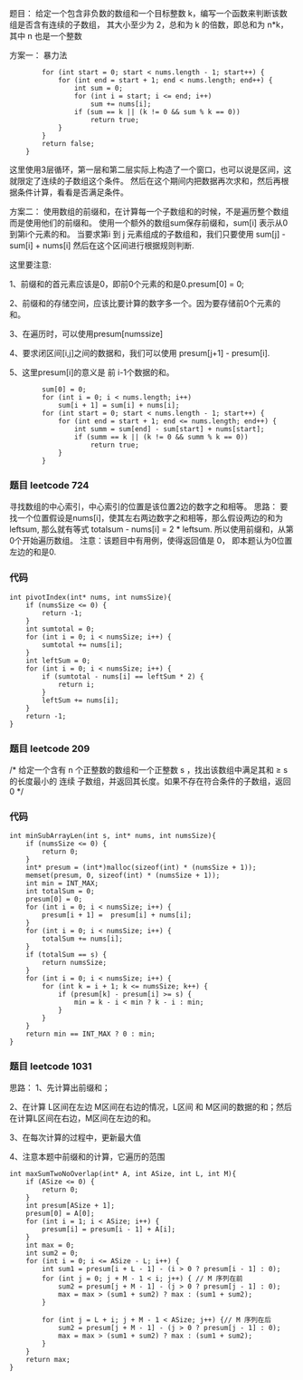 题目：
给定一个包含非负数的数组和一个目标整数 k，编写一个函数来判断该数组是否含有连续的子数组，
其大小至少为 2，总和为 k 的倍数，即总和为 n*k，其中 n 也是一个整数

方案一： 暴力法
```
        for (int start = 0; start < nums.length - 1; start++) {
            for (int end = start + 1; end < nums.length; end++) {
                int sum = 0;
                for (int i = start; i <= end; i++)
                    sum += nums[i];
                if (sum == k || (k != 0 && sum % k == 0))
                    return true;
            }
        }
        return false;
    }
```

这里使用3层循环，第一层和第二层实际上构造了一个窗口，也可以说是区间，这就限定了连续的子数组这个条件。
然后在这个期间内把数据再次求和，然后再根据条件计算，看看是否满足条件。

方案二：
使用数组的前缀和，在计算每一个子数组和的时候，不是遍历整个数组而是使用他们的前缀和。
使用一个额外的数组sum保存前缀和，sum[i] 表示从0到第i个元素的和。
当要求第i 到 j 元素组成的子数组和，我们只要使用 sum[j] - sum[i] + nums[i]
然后在这个区间进行根据规则判断.

这里要注意:

1、前缀和的首元素应该是0，即前0个元素的和是0.presum[0] = 0;

2、前缀和的存储空间，应该比要计算的数字多一个。因为要存储前0个元素的和。

3、在遍历时，可以使用presum[numssize]

4、要求闭区间[i,j]之间的数据和，我们可以使用 presum[j+1] - presum[i].

5、这里presum[i]的意义是 前 i-1个数据的和。

```
        sum[0] = 0;
        for (int i = 0; i < nums.length; i++)
            sum[i + 1] = sum[i] + nums[i];
        for (int start = 0; start < nums.length - 1; start++) {
            for (int end = start + 1; end <= nums.length; end++) {
                int summ = sum[end] - sum[start] + nums[start];
                if (summ == k || (k != 0 && summ % k == 0))
                    return true;
            }
        }
```
### 题目 leetcode 724
寻找数组的中心索引，中心索引的位置是该位置2边的数字之和相等。
思路：
要找一个位置假设是nums[i]，使其左右两边数字之和相等，那么假设两边的和为 leftsum, 那么就有等式 totalsum - nums[i] = 2 * leftsum.
所以使用前缀和，从第0个开始遍历数组。
注意：该题目中有用例，使得返回值是 0， 即本题认为0位置左边的和是0.

### 代码
```
int pivotIndex(int* nums, int numsSize){
    if (numsSize <= 0) {
        return -1;
    }
    int sumtotal = 0;
    for (int i = 0; i < numsSize; i++) {
        sumtotal += nums[i];
    }
    int leftSum = 0;
    for (int i = 0; i < numsSize; i++) {
        if (sumtotal - nums[i] == leftSum * 2) {
            return i;
        }
        leftSum += nums[i];
    }
    return -1;
}
```

### 题目 leetcode 209
/*
给定一个含有 n 个正整数的数组和一个正整数 s ，找出该数组中满足其和 ≥ s 的长度最小的 连续 子数组，并返回其长度。如果不存在符合条件的子数组，返回 0
*/

### 代码
```
int minSubArrayLen(int s, int* nums, int numsSize){
    if (numsSize <= 0) {
        return 0;
    }
    int* presum = (int*)malloc(sizeof(int) * (numsSize + 1));
    memset(presum, 0, sizeof(int) * (numsSize + 1));
    int min = INT_MAX;
    int totalSum = 0;
    presum[0] = 0;
    for (int i = 0; i < numsSize; i++) {
        presum[i + 1] =  presum[i] + nums[i];
    }
    for (int i = 0; i < numsSize; i++) {
        totalSum += nums[i];
    }
    if (totalSum == s) {
        return numsSize;
    }
    for (int i = 0; i < numsSize; i++) {
        for (int k = i + 1; k <= numsSize; k++) {
            if (presum[k] - presum[i] >= s) {
                min = k - i < min ? k - i : min;
            }
        }
    }
    return min == INT_MAX ? 0 : min;
}
```

### 题目 leetcode 1031
思路：
1、先计算出前缀和；

2、在计算 L区间在左边 M区间在右边的情况，L区间 和 M区间的数据的和；然后在计算L区间在右边，M区间在左边的和。

3、在每次计算的过程中，更新最大值

4、注意本题中前缀和的计算，它遍历的范围

```
int maxSumTwoNoOverlap(int* A, int ASize, int L, int M){
    if (ASize <= 0) {
        return 0;
    }
    int presum[ASize + 1];
    presum[0] = A[0];
    for (int i = 1; i < ASize; i++) {
        presum[i] = presum[i - 1] + A[i];
    }
    int max = 0;
    int sum2 = 0;
    for (int i = 0; i <= ASize - L; i++) {
        int sum1 = presum[i + L - 1] - (i > 0 ? presum[i - 1] : 0);
        for (int j = 0; j + M - 1 < i; j++) { // M 序列在前
            sum2 = presum[j + M - 1] - (j > 0 ? presum[j - 1] : 0);
            max = max > (sum1 + sum2) ? max : (sum1 + sum2);
        }

        for (int j = L + i; j + M - 1 < ASize; j++) {// M 序列在后
            sum2 = presum[j + M - 1] - (j > 0 ? presum[j - 1] : 0);
            max = max > (sum1 + sum2) ? max : (sum1 + sum2);
        }
    }
    return max;
}
```
